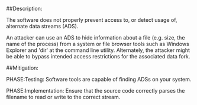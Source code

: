 ##Description:

The software does not properly prevent access to, or detect usage of, alternate data streams (ADS).

An attacker can use an ADS to hide information about a file (e.g. size, the name of the process) from a system or file browser tools such as Windows Explorer and 'dir' at the command line utility. Alternately, the attacker might be able to bypass intended access restrictions for the associated data fork.

##Mitigation:


PHASE:Testing:
Software tools are capable of finding ADSs on your system.

PHASE:Implementation:
Ensure that the source code correctly parses the filename to read or write to the correct stream.

